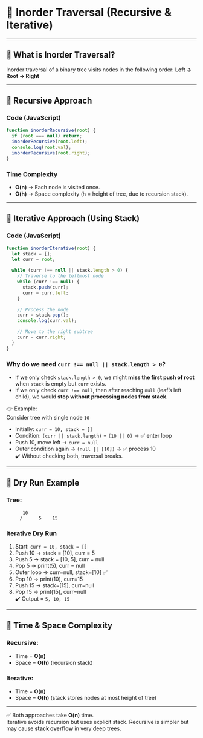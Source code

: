 
# 🌳 Inorder Traversal (Recursive & Iterative)

---

## 📌 What is Inorder Traversal?
Inorder traversal of a binary tree visits nodes in the following order:
**Left → Root → Right**

---

## 🔹 Recursive Approach

### Code (JavaScript)
```js
function inorderRecursive(root) {
  if (root === null) return;
  inorderRecursive(root.left);
  console.log(root.val);
  inorderRecursive(root.right);
}
```

### Time Complexity
- **O(n)** → Each node is visited once.
- **O(h)** → Space complexity (h = height of tree, due to recursion stack).

---

## 🔹 Iterative Approach (Using Stack)

### Code (JavaScript)
```js
function inorderIterative(root) {
  let stack = [];
  let curr = root;

  while (curr !== null || stack.length > 0) {
    // Traverse to the leftmost node
    while (curr !== null) {
      stack.push(curr);
      curr = curr.left;
    }

    // Process the node
    curr = stack.pop();
    console.log(curr.val);

    // Move to the right subtree
    curr = curr.right;
  }
}
```

### Why do we need `curr !== null || stack.length > 0`?
- If we only check `stack.length > 0`, we might **miss the first push of root** when `stack` is empty but `curr` exists.
- If we only check `curr !== null`, then after reaching `null` (leaf’s left child), we would **stop without processing nodes from stack**.

👉 Example:  
Consider tree with single node `10`  
- Initially: `curr = 10, stack = []`  
- Condition: `(curr || stack.length)` = `(10 || 0)` → ✅ enter loop  
- Push 10, move left → `curr = null`  
- Outer condition again → `(null || [10])` → ✅ process 10  
✔️ Without checking both, traversal breaks.

---

## 🔹 Dry Run Example

### Tree:
```
      10
     /      5    15
```

### Iterative Dry Run
1. Start: `curr = 10, stack = []`
2. Push 10 → stack = [10], curr = 5
3. Push 5 → stack = [10, 5], curr = null
4. Pop 5 → print(5), curr = null
5. Outer loop → curr=null, stack=[10] ✅
6. Pop 10 → print(10), curr=15
7. Push 15 → stack=[15], curr=null
8. Pop 15 → print(15), curr=null  
✔️ Output = `5, 10, 15`

---

## 🔹 Time & Space Complexity

### Recursive:
- Time = **O(n)**
- Space = **O(h)** (recursion stack)

### Iterative:
- Time = **O(n)**
- Space = **O(h)** (stack stores nodes at most height of tree)

---

✅ Both approaches take **O(n)** time.  
Iterative avoids recursion but uses explicit stack. Recursive is simpler but may cause **stack overflow** in very deep trees.
